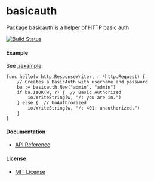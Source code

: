 # basicauth

Package basicauth is a helper of HTTP basic auth.

[![Build Status](https://travis-ci.org/northbright/basicauth.svg?branch=master)](https://travis-ci.org/northbright/basicauth)

#### Example

See [./example](./example):  

    func hello(w http.ResponseWriter, r *http.Request) {
        // Creates a BasicAuth with username and password
        ba := basicauth.New("admin", "admin")
        if ba.IsOK(w, r) {  // Basic Authorized
            io.WriteString(w, "/: you are in.")
        } else {  // UnAuthrorized
            io.WriteString(w, "/: 401: unauthorized.")
        }
    }
    
#### Documentation
* [API Reference](http://godoc.org/github.com/northbright/basicauth)

#### License
* [MIT License](./LICENSE)
